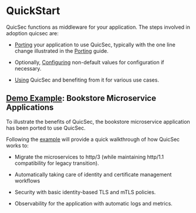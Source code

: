 

# QuickStart


QuicSec functions as middleware for your application. The steps involved in adoption quicsec are:

- [Porting](/docs/porting) your application to use QuicSec, typically with the one line change illustrated in the [Porting](/docs/porting) guide.

- Optionally, [Configuring](/docs/configure) non-default values for configuration if necessary.

- [Using](/docs/use) QuicSec and benefiting from it for various use cases.


## [Demo Example](/docs/example-bookstore): Bookstore Microservice Applications

To illustrate the benefits of QuicSec, the bookstore microservice application has been ported to use QuicSec. 

Following the [example](/docs/example-bookstore) will provide a quick walkthrough of how QuicSec works to: 

* Migrate the microservices to http/3 (while maintaining http/1.1 compatibility for legacy transition). 

* Automatically taking care of identity and certificate management workflows

* Security with basic identity-based TLS and mTLS policies.

* Observability for the application with automatic logs and metrics.


